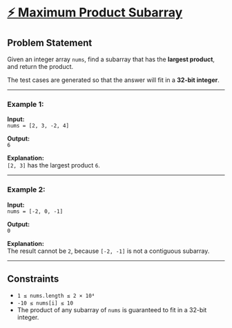 # [⚡ Maximum Product Subarray](https://leetcode.com/problems/maximum-product-subarray/)

## Problem Statement

Given an integer array `nums`, find a subarray that has the **largest product**, and return the product.

The test cases are generated so that the answer will fit in a **32-bit integer**.

---

### Example 1:

**Input:**  
`nums = [2, 3, -2, 4]`

**Output:**  
`6`

**Explanation:**  
`[2, 3]` has the largest product `6`.

---

### Example 2:

**Input:**  
`nums = [-2, 0, -1]`

**Output:**  
`0`

**Explanation:**  
The result cannot be `2`, because `[-2, -1]` is not a contiguous subarray.

---

## Constraints

- `1 ≤ nums.length ≤ 2 × 10⁴`  
- `-10 ≤ nums[i] ≤ 10`  
- The product of any subarray of `nums` is guaranteed to fit in a 32-bit integer.
